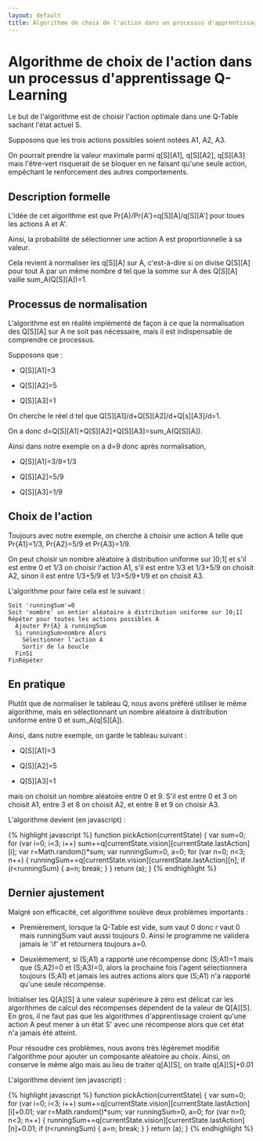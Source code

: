 ```yaml
---
layout: default
title: Algorithme de choix de l'action dans un processus d'apprentissage Q-Learning
---
```

# Algorithme de choix de l'action dans un processus d'apprentissage Q-Learning

Le but de l'algorithme est de choisir l'action optimale dans une Q-Table sachant l'état actuel S.

Supposons que les trois actions possibles soient notées A1, A2, A3.

On pourrait prendre la valeur maximale parmi q[S][A1], q[S][A2], q[S][A3] mais l'être-vert risquerait de se bloquer en ne faisant qu'une
seule action, empêchant le renforcement des autres comportements.

## Description formelle

L'idée de cet algorithme est que Pr{A}/Pr{A'}=q[S][A]/q[S][A'] pour toues les actions A et A'.

Ainsi, la probabilité de sélectionner une action A est proportionnelle à sa valeur.

Cela revient à normaliser les q[S][A] sur A, c'est-à-dire si on divise Q[S][A] pour tout A par un même nombre d tel que la somme sur A des Q[S][A] vaille sum_A(Q[S][A])=1.

## Processus de normalisation

L'algorithme est en réalité implémenté de façon à ce que la normalisation des Q[S][A] sur A ne soit pas nécessaire, mais il est indispensable de comprendre
ce processus.

Supposons que :

- Q[S][A1]=3

- Q[S][A2]=5

- Q[S][A3]=1

On cherche le réel d tel que Q[S][A1]/d+Q[S][A2]/d+Q[s][A3]/d=1.

On a donc d=Q[S][A1]+Q[S][A2]+Q[S][A3]=sum_A(Q[S][A]).

Ainsi dans notre exemple on a d=9 donc après normalisation,

- Q[S][A1]=3/9=1/3

- Q[S][A2]=5/9

- Q[S][A3]=1/9

## Choix de l'action

Toujours avec notre exemple, on cherche à choisir une action A telle que Pr{A1}=1/3, Pr{A2}=5/9 et Pr{A3}=1/9.

On peut choisir un nombre aléatoire à distribution uniforme sur ]0;1[ et s'il est entre 0 et 1/3 on choisir l'action A1, s'il est entre 1/3 et 1/3+5/9 on choisit A2,
sinon il est entre 1/3+5/9 et 1/3+5/9+1/9 et on choisit A3.

L'algorithme pour faire cela est le suivant :

    Soit 'runningSum'=0
    Soit 'nombre' un entier aléatoire à distribution uniforme sur ]0;1[
    Répéter pour toutes les actions possibles A
      Ajouter Pr{A} à runningSum
      Si runningSum>nombre Alors
        Sélectionner l'action A
        Sortir de la boucle
      FinSi
    FinRépéter

## En pratique

Plutôt que de normaliser le tableau Q, nous avons préféré utiliser le même algorithme, mais en sélectionnant un nombre aléatoire à distribution uniforme entre 0 et sum_A(q[S][A]).

Ainsi, dans notre exemple, on garde le tableau suivant :
      
- Q[S][A1]=3

- Q[S][A2]=5

- Q[S][A3]=1

mais on choisit un nombre aléatoire entre 0 et 9. S'il est entre 0 et 3 on choisit A1, entre 3 et 8 on choisit A2, et entre 8 et 9 on choisir A3.

L'algorithme devient (en javascript) : 

{% highlight javascript %}
function pickAction(currentState) {
    var sum=0;
    for (var i=0; i<3; i++)
        sum+=q[currentState.vision][currentState.lastAction][i];
    var r=Math.random()*sum;
    var runningSum=0, a=0;
    for (var n=0; n<3; n++) {
        runningSum+=q[currentState.vision][currentState.lastAction][n];
        if (r<runningSum) {
            a=n;
            break;
        }
    }
    return (a);
}
{% endhighlight %}

## Dernier ajustement

Malgré son efficacité, cet algorithme soulève deux problèmes importants : 

- Premièrement, lorsque la Q-Table est vide, sum vaut 0 donc r vaut 0 mais runningSum vaut aussi toujours 0. Ainsi le programme ne validera jamais le 'if' et retournera
  toujours a=0.

- Deuxièmement, si (S;A1) a rapporté une récompense donc (S;A1)=1 mais que (S;A2)=0 et (S;A3)=0, alors la prochaine fois l'agent sélectionnera toujours (S;A1) et jamais les autres actions
  alors que (S;A1) n'a rapporté qu'une seule récompense.

Initialiser les Q[A][S] à une valeur supérieure à zéro est délicat car les algorithmes de calcul des récompenses dépendent de la valeur de Q[A][S]. En gros, il ne faut pas que les
algorithmes d'apprentissage croient qu'une action A peut mener à un état S' avec une récompense alors que cet état n'a jamais été atteint.

Pour résoudre ces problèmes, nous avons très légèremet modifié l'algorithme pour ajouter un composante aléatoire au choix. Ainsi, on conserve le même algo mais au lieu de traiter
q[A][S], on traite q[A][S]+0.01

L'algorithme devient (en javascript) : 

{% highlight javascript %}
function pickAction(currentState) {
    var sum=0;
    for (var i=0; i<3; i++)
        sum+=q[currentState.vision][currentState.lastAction][i]+0.01;
    var r=Math.random()*sum;
    var runningSum=0, a=0;
    for (var n=0; n<3; n++) {
        runningSum+=q[currentState.vision][currentState.lastAction][n]+0.01;
        if (r<runningSum) {
            a=n;
            break;
        }
    }
    return (a);
}
{% endhighlight %}
